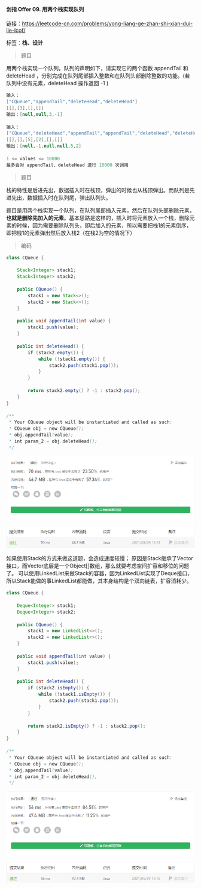 #### 剑指 Offer 09. 用两个栈实现队列

链接：https://leetcode-cn.com/problems/yong-liang-ge-zhan-shi-xian-dui-lie-lcof/

标签：**栈、设计**

> 题目

用两个栈实现一个队列。队列的声明如下，请实现它的两个函数 appendTail 和 deleteHead ，分别完成在队列尾部插入整数和在队列头部删除整数的功能。(若队列中没有元素，deleteHead 操作返回 -1 )

```java
输入：
["CQueue","appendTail","deleteHead","deleteHead"]
[[],[3],[],[]]
输出：[null,null,3,-1]

输入：
["CQueue","deleteHead","appendTail","appendTail","deleteHead","deleteHead"]
[[],[],[5],[2],[],[]]
输出：[null,-1,null,null,5,2]

1 <= values <= 10000
最多会对 appendTail、deleteHead 进行 10000 次调用
```

> 题目

栈的特性是后进先出，数据插入时在栈顶，弹出的时候也从栈顶弹出。而队列是先进先出，数据插入时在队列尾，弹出队列头。

题目是用两个栈实现一个队列，在队列尾部插入元素，然后在队列头部删除元素，**也就是删除先加入的元素**。基本思路是这样的，插入时将元素放入一个栈，删除元素的时候，因为需要删除队列头，即后加入的元素，所以需要把栈1的元素倒序，即把栈1的元素弹出然后放入栈2（在栈2为空的情况下）

> 编码

```java
class CQueue {

    Stack<Integer> stack1;
    Stack<Integer> stack2;

    public CQueue() {
        stack1 = new Stack<>();
        stack2 = new Stack<>();
    }
    
    public void appendTail(int value) {
        stack1.push(value);
    }
    
    public int deleteHead() {
        if (stack2.empty()) {
            while (!stack1.empty()) {
                stack2.push(stack1.pop());
            }
        }

        return stack2.empty() ? -1 : stack2.pop();
    }
}

/**
 * Your CQueue object will be instantiated and called as such:
 * CQueue obj = new CQueue();
 * obj.appendTail(value);
 * int param_2 = obj.deleteHead();
 */
```

![image-20210529121600915](剑指Offer09.用两个栈实现队列.assets/image-20210529121600915.png)

如果使用Stack的方式来做这道题，会造成速度较慢； 原因是Stack继承了Vector接口，而Vector底层是一个Object[]数组，那么就要考虑空间扩容和移位的问题了。 可以使用LinkedList来做Stack的容器，因为LinkedList实现了Deque接口，所以Stack能做的事LinkedList都能做，其本身结构是个双向链表，扩容消耗少。 

```java
class CQueue {

    Deque<Integer> stack1;
    Deque<Integer> stack2;

    public CQueue() {
        stack1 = new LinkedList<>();
        stack2 = new LinkedList<>();
    }
    
    public void appendTail(int value) {
        stack1.push(value);
    }
    
    public int deleteHead() {
        if (stack2.isEmpty()) {
            while (!stack1.isEmpty()) {
                stack2.push(stack1.pop());
            }
        }

        return stack2.isEmpty() ? -1 : stack2.pop();
    }
}

/**
 * Your CQueue object will be instantiated and called as such:
 * CQueue obj = new CQueue();
 * obj.appendTail(value);
 * int param_2 = obj.deleteHead();
 */
```

![image-20210529131650078](剑指Offer09.用两个栈实现队列.assets/image-20210529131650078.png)